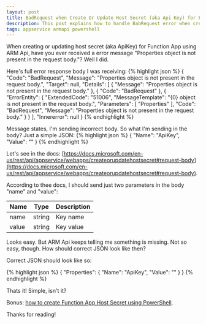 ```yaml
---
layout: post
title: BadRequest when Create Or Update Host Secret (aka Api Key) for Function App
description: This post explains how to handle BabRequest error when create or update Function App host secrets (aka Api Keys).
tags: appservice armapi powershell
---
```


When creating or updating host secret (aka ApiKey) for Function App using ARM Api, have you ever received a error message "Properties object is not present in the request body."? Well I did.

Here's full error response body I was receiving:
{% highlight json %}
{
    "Code": "BadRequest",
    "Message": "Properties object is not present in the request body.",
    "Target": null,
    "Details": [
        {
            "Message": "Properties object is not present in the request body."
        },
        {
            "Code": "BadRequest"
        },
        {
            "ErrorEntity": {
                "ExtendedCode": "51006",
                "MessageTemplate": "{0} object is not present in the request body.",
                "Parameters": [
                    "Properties"
                ],
                "Code": "BadRequest",
                "Message": "Properties object is not present in the request body."
            }
        }
    ],
    "Innererror": null
}
{% endhighlight %}


Message states, I'm sending incorrect body. So what I'm sending in the body? Just a simple JSON:
{% highlight json %}
{
  "Name": "ApiKey",
  "Value": "<my-secret-api-key>"
}
{% endhighlight %}


Let's see in the docs: [https://docs.microsoft.com/en-us/rest/api/appservice/webapps/createorupdatehostsecret#request-body](https://docs.microsoft.com/en-us/rest/api/appservice/webapps/createorupdatehostsecret#request-body).

According to thee docs, I should send just two parameters in the body "name" and "value":
<table>
    <thead>
    <tr>
        <th>Name</th>
        <th>Type</th>
        <th>Description</th>
    </tr>
    </thead>
    <tbody>
        <tr>
            <td>name</td>
            <td>string</td>
            <td>Key name</td>
        </tr>
        <tr>
            <td>value</td>
            <td>string</td>
            <td>Key value</td>
        </tr>
    </tbody>
</table>

Looks easy. But ARM Api keeps telling me something is missing. Not so easy, though. How should correct JSON look like then?

Correct JSON should look like so:

{% highlight json %}
{
  "Properties": {
    "Name": "ApiKey",
    "Value": "<my-secret-api-key>"
  }
}
{% endhighlight %}

Thats it! Simple, isn't it?

Bonus: [how to create Function App Host Secret using PowerShell](/2020/07/25/function-app-create-or-update-host-secret).

Thanks for reading!
